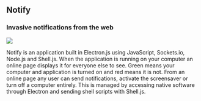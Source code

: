 <h2>Notify</h2>

<h3>
  Invasive notifications from the web
</h3>

![](name-of-giphy.gif)


<p>
  Notify is an application built in Electron.js using JavaScript, Sockets.io,
  Node.js and Shell.js. When the application is running on your computer an
  online page displays it for everyone else to see. Green means your computer
  and application is turned on and red means it is not. From an online page any
  user can send notifications, activate the screensaver or turn off a computer
  entirely. This is managed by accessing native software through Electron and
  sending shell scripts with Shell.js.
</p>

